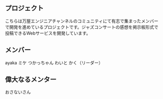 ## プロジェクト
こちらは万屋エンジニアチャンネルのコミュニティにて有志で集まったメンバーで開発を進めているプロジェクトです。ジャズコンサートの感想を掲示板形式で投稿できるWebサービスを開発しています。

## メンバー
ayaka
ミケ
つかっちゃん
わいと
かく（リーダー）

## 偉大なるメンター
おさないさん